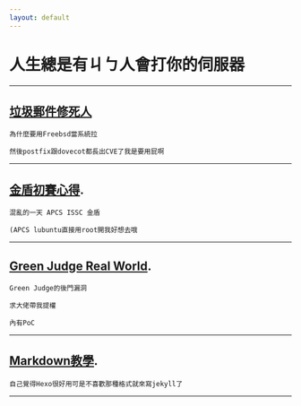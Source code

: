 ```yaml
---
layout: default
---
```

# 人生總是有ㄐㄅ人會打你的伺服器
***
## **[垃圾郵件修死人](./notes/mail_server.html)**
	為什麼要用Freebsd當系統拉
	
	然後postfix跟dovecot都長出CVE了我是要用屁啊

***
## **[金盾初賽心得](./writeup/CSC.html).**
	混亂的一天 APCS ISSC 金盾
	
	(APCS lubuntu直接用root開我好想去哦
	
***
## **[Green Judge Real World](./writeup/Green_Judge.html).**
	Green Judge的後門漏洞
	
	求大佬帶我提權
	
	內有PoC
	
***
## **[Markdown教學](./markdown_default.html).**
	自己覺得Hexo很好用可是不喜歡那種格式就來寫jekyll了
	
***

